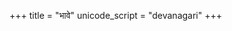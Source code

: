 +++
title = "भावे"
unicode_script = "devanagari"
+++

<div class="spreadsheet" src="../bhAve.toml" fullHeightWithRowsPerScreen=8> </div>  

<div class="spreadsheet" src="../bhAve_striyAm.toml" fullHeightWithRowsPerScreen=8> </div>  
